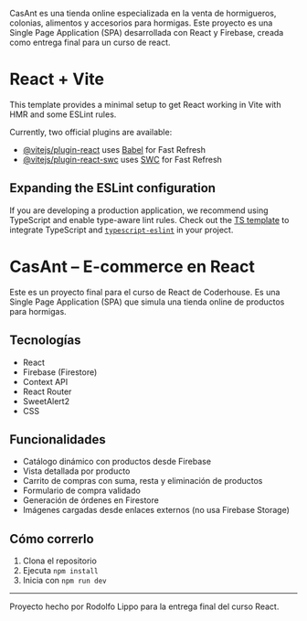 CasAnt es una tienda online especializada en la venta de hormigueros, colonias, alimentos y accesorios para hormigas. Este proyecto es una Single Page Application (SPA) desarrollada con React y Firebase, creada como entrega final para un curso de react.
# React + Vite

This template provides a minimal setup to get React working in Vite with HMR and some ESLint rules.

Currently, two official plugins are available:

- [@vitejs/plugin-react](https://github.com/vitejs/vite-plugin-react/blob/main/packages/plugin-react/README.md) uses [Babel](https://babeljs.io/) for Fast Refresh
- [@vitejs/plugin-react-swc](https://github.com/vitejs/vite-plugin-react-swc) uses [SWC](https://swc.rs/) for Fast Refresh

## Expanding the ESLint configuration

If you are developing a production application, we recommend using TypeScript and enable type-aware lint rules. Check out the [TS template](https://github.com/vitejs/vite/tree/main/packages/create-vite/template-react-ts) to integrate TypeScript and [`typescript-eslint`](https://typescript-eslint.io) in your project.


# CasAnt – E-commerce en React

Este es un proyecto final para el curso de React de Coderhouse. Es una Single Page Application (SPA) que simula una tienda online de productos para hormigas.

## Tecnologías
- React
- Firebase (Firestore)
- Context API
- React Router
- SweetAlert2
- CSS

## Funcionalidades
- Catálogo dinámico con productos desde Firebase
- Vista detallada por producto
- Carrito de compras con suma, resta y eliminación de productos
- Formulario de compra validado
- Generación de órdenes en Firestore
- Imágenes cargadas desde enlaces externos (no usa Firebase Storage)

## Cómo correrlo
1. Clona el repositorio
2. Ejecuta `npm install`
3. Inicia con `npm run dev`

---

Proyecto hecho por Rodolfo Lippo para la entrega final del curso React.
